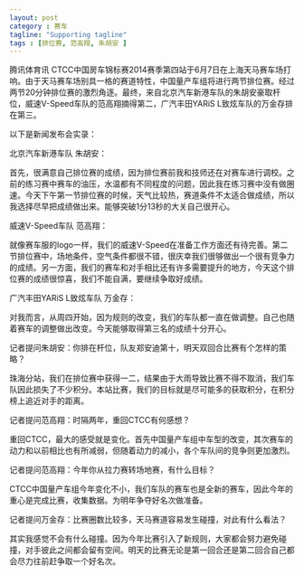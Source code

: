 ```yaml
---
layout: post
category : 赛车
tagline: "Supporting tagline"
tags : [排位赛, 范高翔, 朱胡安 ]
---
```


腾讯体育讯 CTCC中国房车锦标赛2014赛季第四站于6月7日在上海天马赛车场打响。由于天马赛车场别具一格的赛道特性，中国量产车组将进行两节排位赛。经过两节20分钟排位赛的激烈角逐。最终，来自北京汽车新港车队的朱胡安豪取杆位，威速V-Speed车队的范高翔摘得第二，广汽丰田YARiS L致炫车队的万金存排在第三。

以下是新闻发布会实录：

北京汽车新港车队 朱胡安：

首先，很满意自己排位赛的成绩，因为排位赛前我和技师还在对赛车进行调校。之前的练习赛中赛车的油压，水温都有不同程度的问题，因此我在练习赛中没有做圈速。今天下午第一节排位赛的时候，天气比较热，赛道条件不太适合做成绩，所以我选择尽早把成绩做出来。能够突破1分13秒的大关自己很开心。

威速V-Speed车队 范高翔：

就像赛车服的logo一样，我们的威速V-Speed在准备工作方面还有待完善。第二节排位赛中，场地条件，空气条件都很不错，很庆幸我们很够做出一个很有竞争力的成绩。另一方面，我们的赛车和对手相比还有许多需要提升的地方，今天这个排位赛的成绩很惊喜，我们不能自满，要继续争取好成绩。

广汽丰田YARiS L致炫车队 万金存：

对我而言，从周四开始，因为规则的改变，我们的车队都一直在做调整。自己也随着赛车的调整做出改变。今天能够取得第三名的成绩十分开心。

记者提问朱胡安：你排在杆位，队友郑安迪第十，明天双回合比赛有个怎样的策略？

珠海分站，我们在排位赛中获得一二，结果由于大雨导致比赛不得不取消，我们车队因此损失了不少积分。本站比赛，我们的目标就是尽可能多的获取积分，在积分榜上追近对手的距离。

记者提问范高翔：时隔两年，重回CTCC有何感想？

重回CTCC，最大的感受就是变化。首先中国量产车组中车型的改变，其次赛车的动力和以前相比也有所减弱，但随着动力的减小，各个车队间的竞争则更加激烈。

记者提问范高翔：今年你从拉力赛转场地赛，有什么目标？

CTCC中国量产车组今年变化不小，我们车队的赛车也是全新的赛车，因此今年的重心是完成比赛，收集数据。为明年争夺好名次做准备。

记者提问万金存：比赛圈数比较多，天马赛道容易发生碰撞，对此有什么看法？

其实我感觉不会有什么碰撞。因为今年比赛引入了新规则，大家都会努力避免碰撞，对手彼此之间都会留有空间。明天的比赛无论是第一回合还是第二回合自己都会尽力往前赶争取一个好名次。
